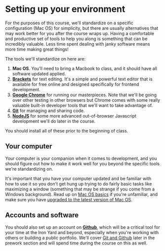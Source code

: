 # Setting up your environment
For the purposes of this course, we'll standardize on a specific configuration (Mac OS) for simplicity, but there are usually alternatives that may work better for you after the course wraps up. Having a comfortable and productive set of tools to help you along is something that can be incredibly valuable. Less time spent dealing with janky software means more time making great things!

The tools we'll standardize on here are:
  1. **Mac OS**. You'll need to bring a Macbook to class, and it should have all software updated applied.
  2. [**Brackets**](http://brackets.io/) for text editing. It's a simple and powerful text editor that is available for free online and designed specifically for frontend development.
  3. [**Google Chrome**](http://www.google.com/chrome/) for running our masterpieces. Note that we'll be going over other testing in other browsers but Chrome comes with some really valuable built-in developer tools that we'll want to take advantage of.
  4. [**Git**](https://help.github.com/articles/set-up-git/) for managing and sharing code.
  5. [**NodeJS**](https://nodejs.org/en/download/stable/) for some more advanced out-of-browser Javascript development we'll do later in the course.

You should install all of these prior to the beginning of class.

## Your computer
Your computer is your companion when it comes to development, and you should figure out how to make it work well for you beyond the specific tools we're standardizing on.

It's important that you have your computer updated and be familiar with how to use it so you don't get hung up trying to do fairly basic tasks like maximizing a window (something that may be strange if you come from a Windows background). Read up on [Mac OS basics](https://www.apple.com/support/macbasics/) if you're unfamiliar, and make sure you have [upgraded to the latest version of Mac OS](http://www.apple.com/osx/how-to-upgrade/).

## Accounts and software
You should also set up an account on [**Github**](https://github.com/), which will be a critical tool for your time at the Iron Yard and beyond, especially when you're working with others or building a public portfolio. We'll cover [Git and Github](content/1.6.md) later in the prework section and will spend time during the course on this as well.